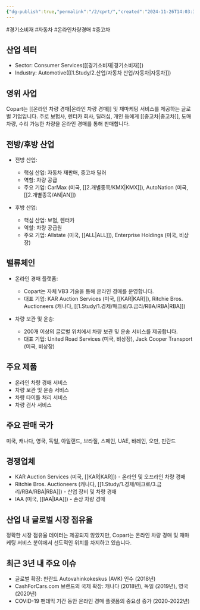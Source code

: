 ```yaml
---
{"dg-publish":true,"permalink":"/2/cprt/","created":"2024-11-26T14:03:39.589+09:00","updated":"2025-06-03T20:05:58.434+09:00"}
---
```


#경기소비재 #자동차 #온라인차량경매 #중고차

## 산업 섹터

- Sector: Consumer Services([[경기소비재\|경기소비재]])
- Industry: Automotive([[1.Study/2.산업/자동차 산업/자동차\|자동차]])

## 영위 사업

Copart는 [[온라인 차량 경매\|온라인 차량 경매]] 및 재마케팅 서비스를 제공하는 글로벌 기업입니다. 주로 보험사, 렌터카 회사, 딜러십, 개인 등에게 [[중고차\|중고차]], 도매차량, 수리 가능한 차량을 온라인 경매를 통해 판매합니다.

## 전방/후방 산업

- 전방 산업:
    
    - 핵심 산업: 자동차 재판매, 중고차 딜러
    - 역할: 차량 공급
    - 주요 기업: CarMax (미국, [[2.개별종목/KMX\|KMX]]), AutoNation (미국, [[2.개별종목/AN\|AN]])
    
- 후방 산업:
    
    - 핵심 산업: 보험, 렌터카
    - 역할: 차량 공급원
    - 주요 기업: Allstate (미국, [[ALL\|ALL]]), Enterprise Holdings (미국, 비상장)
    

## 밸류체인

- 온라인 경매 플랫폼:
    
    - Copart는 자체 VB3 기술을 통해 온라인 경매를 운영합니다.
    - 대표 기업: KAR Auction Services (미국, [[KAR\|KAR]]), Ritchie Bros. Auctioneers (캐나다, [[1.Study/1.경제/매크로/3.금리/RBA/RBA\|RBA]])
    
- 차량 보관 및 운송:
    
    - 200개 이상의 글로벌 위치에서 차량 보관 및 운송 서비스를 제공합니다.
    - 대표 기업: United Road Services (미국, 비상장), Jack Cooper Transport (미국, 비상장)
    

## 주요 제품

- 온라인 차량 경매 서비스
- 차량 보관 및 운송 서비스
- 차량 타이틀 처리 서비스
- 차량 검사 서비스

## 주요 판매 국가

미국, 캐나다, 영국, 독일, 아일랜드, 브라질, 스페인, UAE, 바레인, 오만, 핀란드

## 경쟁업체

- KAR Auction Services (미국, [[KAR\|KAR]]) - 온라인 및 오프라인 차량 경매
- Ritchie Bros. Auctioneers (캐나다, [[1.Study/1.경제/매크로/3.금리/RBA/RBA\|RBA]]) - 산업 장비 및 차량 경매
- IAA (미국, [[IAA\|IAA]]) - 손상 차량 경매

## 산업 내 글로벌 시장 점유율

정확한 시장 점유율 데이터는 제공되지 않았지만, Copart는 온라인 차량 경매 및 재마케팅 서비스 분야에서 선도적인 위치를 차지하고 있습니다.

## 최근 3년 내 주요 이슈

- 글로벌 확장: 핀란드 Autovahinkokeskus (AVK) 인수 (2018년)
- CashForCars.com 브랜드의 국제 확장: 캐나다 (2018년), 독일 (2019년), 영국 (2020년)
- COVID-19 팬데믹 기간 동안 온라인 경매 플랫폼의 중요성 증가 (2020-2022년)